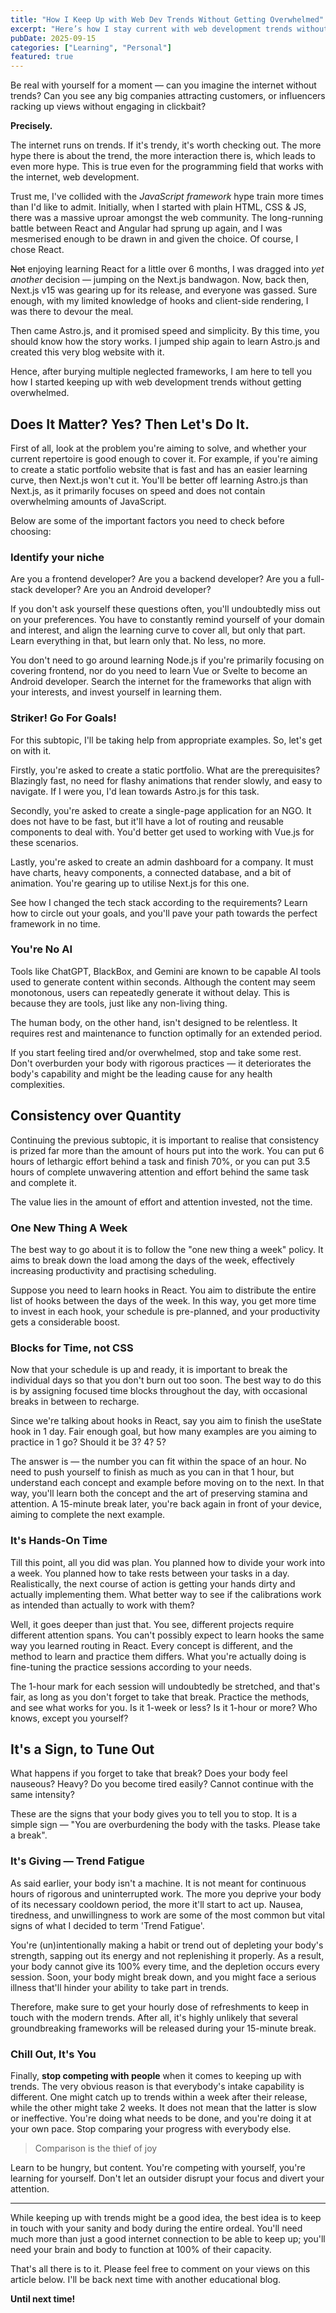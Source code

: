 ```yaml
---
title: "How I Keep Up with Web Dev Trends Without Getting Overwhelmed"
excerpt: "Here’s how I stay current with web development trends without burning out or chasing every shiny new tool."
pubDate: 2025-09-15
categories: ["Learning", "Personal"]
featured: true
---
```


Be real with yourself for a moment — can you imagine the internet without trends? Can you see any big companies attracting customers, or influencers racking up views without engaging in clickbait?

**Precisely.**

The internet runs on trends. If it's trendy, it's worth checking out. The more hype there is about the trend, the more interaction there is, which leads to even more hype. This is true even for the programming field that works with the internet, web development.

Trust me, I've collided with the *JavaScript framework* hype train more times than I'd like to admit. Initially, when I started with plain HTML, CSS & JS, there was a massive uproar amongst the web community. The long-running battle between React and Angular had sprung up again, and I was mesmerised enough to be drawn in and given the choice. Of course, I chose React.

~~Not~~ enjoying learning React for a little over 6 months, I was dragged into *yet another* decision — jumping on the Next.js bandwagon. Now, back then, Next.js v15 was gearing up for its release, and everyone was gassed. Sure enough, with my limited knowledge of hooks and client-side rendering, I was there to devour the meal.

Then came Astro.js, and it promised speed and simplicity. By this time, you should know how the story works. I jumped ship again to learn Astro.js and created this very blog website with it.

Hence, after burying multiple neglected frameworks, I am here to tell you how I started keeping up with web development trends without getting overwhelmed.

## Does It Matter? Yes? Then Let's Do It.

First of all, look at the problem you're aiming to solve, and whether your current repertoire is good enough to cover it. For example, if you're aiming to create a static portfolio website that is fast and has an easier learning curve, then Next.js won't cut it. You'll be better off learning Astro.js than Next.js, as it primarily focuses on speed and does not contain overwhelming amounts of JavaScript.

Below are some of the important factors you need to check before choosing:

### Identify your niche

Are you a frontend developer? Are you a backend developer? Are you a full-stack developer? Are you an Android developer?

If you don't ask yourself these questions often, you'll undoubtedly miss out on your preferences. You have to constantly remind yourself of your domain and interest, and align the learning curve to cover all, but only that part. Learn everything in that, but learn only that. No less, no more.

You don't need to go around learning Node.js if you're primarily focusing on covering frontend, nor do you need to learn Vue or Svelte to become an Android developer. Search the internet for the frameworks that align with your interests, and invest yourself in learning them.

### Striker! Go For Goals!

For this subtopic, I'll be taking help from appropriate examples. So, let's get on with it.

Firstly, you're asked to create a static portfolio. What are the prerequisites? Blazingly fast, no need for flashy animations that render slowly, and easy to navigate. If I were you, I'd lean towards Astro.js for this task.

Secondly, you're asked to create a single-page application for an NGO. It does not have to be fast, but it'll have a lot of routing and reusable components to deal with. You'd better get used to working with Vue.js for these scenarios.

Lastly, you're asked to create an admin dashboard for a company. It must have charts, heavy components, a connected database, and a bit of animation. You're gearing up to utilise Next.js for this one.

See how I changed the tech stack according to the requirements? Learn how to circle out your goals, and you'll pave your path towards the perfect framework in no time.

### You're No AI

Tools like ChatGPT, BlackBox, and Gemini are known to be capable AI tools used to generate content within seconds. Although the content may seem monotonous, users can repeatedly generate it without delay. This is because they are tools, just like any non-living thing.

The human body, on the other hand, isn't designed to be relentless. It requires rest and maintenance to function optimally for an extended period.

If you start feeling tired and/or overwhelmed, stop and take some rest. Don't overburden your body with rigorous practices — it deteriorates the body's capability and might be the leading cause for any health complexities.

## Consistency over Quantity

Continuing the previous subtopic, it is important to realise that consistency is prized far more than the amount of hours put into the work. You can put 6 hours of lethargic effort behind a task and finish 70%, or you can put 3.5 hours of complete unwavering attention and effort behind the same task and complete it.

The value lies in the amount of effort and attention invested, not the time.

### One New Thing A Week

The best way to go about it is to follow the "one new thing a week" policy. It aims to break down the load among the days of the week, effectively increasing productivity and practising scheduling.

Suppose you need to learn hooks in React. You aim to distribute the entire list of hooks between the days of the week. In this way, you get more time to invest in each hook, your schedule is pre-planned, and your productivity gets a considerable boost.

### Blocks for Time, not CSS

Now that your schedule is up and ready, it is important to break the individual days so that you don't burn out too soon. The best way to do this is by assigning focused time blocks throughout the day, with occasional breaks in between to recharge.

Since we're talking about hooks in React, say you aim to finish the useState hook in 1 day. Fair enough goal, but how many examples are you aiming to practice in 1 go? Should it be 3? 4? 5?

The answer is — the number you can fit within the space of an hour. No need to push yourself to finish as much as you can in that 1 hour, but understand each concept and example before moving on to the next. In that way, you'll learn both the concept and the art of preserving stamina and attention. A 15-minute break later, you're back again in front of your device, aiming to complete the next example.

### It's Hands-On Time

Till this point, all you did was plan. You planned how to divide your work into a week. You planned how to take rests between your tasks in a day. Realistically, the next course of action is getting your hands dirty and actually implementing them. What better way to see if the calibrations work as intended than actually to work with them?

Well, it goes deeper than just that. You see, different projects require different attention spans. You can't possibly expect to learn hooks the same way you learned routing in React. Every concept is different, and the method to learn and practice them differs. What you're actually doing is fine-tuning the practice sessions according to your needs.

The 1-hour mark for each session will undoubtedly be stretched, and that's fair, as long as you don't forget to take that break. Practice the methods, and see what works for you. Is it 1-week or less? Is it 1-hour or more? Who knows, except you yourself?

## It's a Sign, to Tune Out

What happens if you forget to take that break? Does your body feel nauseous? Heavy? Do you become tired easily? Cannot continue with the same intensity?

These are the signs that your body gives you to tell you to stop. It is a simple sign — "You are overburdening the body with the tasks. Please take a break".

### It's Giving — Trend Fatigue

As said earlier, your body isn't a machine. It is not meant for continuous hours of rigorous and uninterrupted work. The more you deprive your body of its necessary cooldown period, the more it'll start to act up. Nausea, tiredness, and unwillingness to work are some of the most common but vital signs of what I decided to term 'Trend Fatigue'.

You're (un)intentionally making a habit or trend out of depleting your body's strength, sapping out its energy and not replenishing it properly. As a result, your body cannot give its 100% every time, and the depletion occurs every session. Soon, your body might break down, and you might face a serious illness that'll hinder your ability to take part in trends.

Therefore, make sure to get your hourly dose of refreshments to keep in touch with the modern trends. After all, it's highly unlikely that several groundbreaking frameworks will be released during your 15-minute break.

### Chill Out, It's You

Finally, **stop competing with people** when it comes to keeping up with trends. The very obvious reason is that everybody's intake capability is different. One might catch up to trends within a week after their release, while the other might take 2 weeks. It does not mean that the latter is slow or ineffective. You're doing what needs to be done, and you're doing it at your own pace. Stop comparing your progress with everybody else.

> Comparison is the thief of joy

Learn to be hungry, but content. You're competing with yourself, you're learning for yourself. Don't let an outsider disrupt your focus and divert your attention.

 ---

While keeping up with trends might be a good idea, the best idea is to keep in touch with your sanity and body during the entire ordeal. You'll need much more than just a good internet connection to be able to keep up; you'll need your brain and body to function at 100% of their capacity.

 That's all there is to it. Please feel free to comment on your views on this article below. I'll be back next time with another educational blog.

 **Until next time!**
